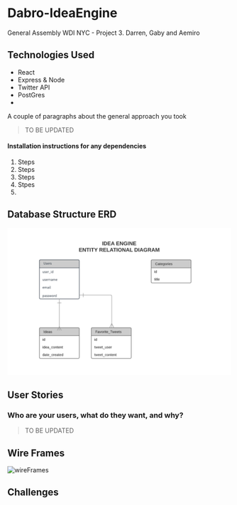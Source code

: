 # Dabro-IdeaEngine
General Assembly WDI NYC - Project 3. Darren, Gaby and Aemiro


## Technologies Used
- React
- Express & Node
- Twitter API
- PostGres
- 
A couple of paragraphs about the general approach you took
>TO BE UPDATED 

#### Installation instructions for any dependencies
1. Steps 
2. Steps
3. Steps
4. Stpes
5. 
## Database Structure ERD

![ERD](Idea-Engine-ERD.png)

## User Stories 
### Who are your users, what do they want, and why?
> TO BE UPDATED
 

## Wire Frames

![wireFrames](igenioWireFrames.jpg)

## Challenges

